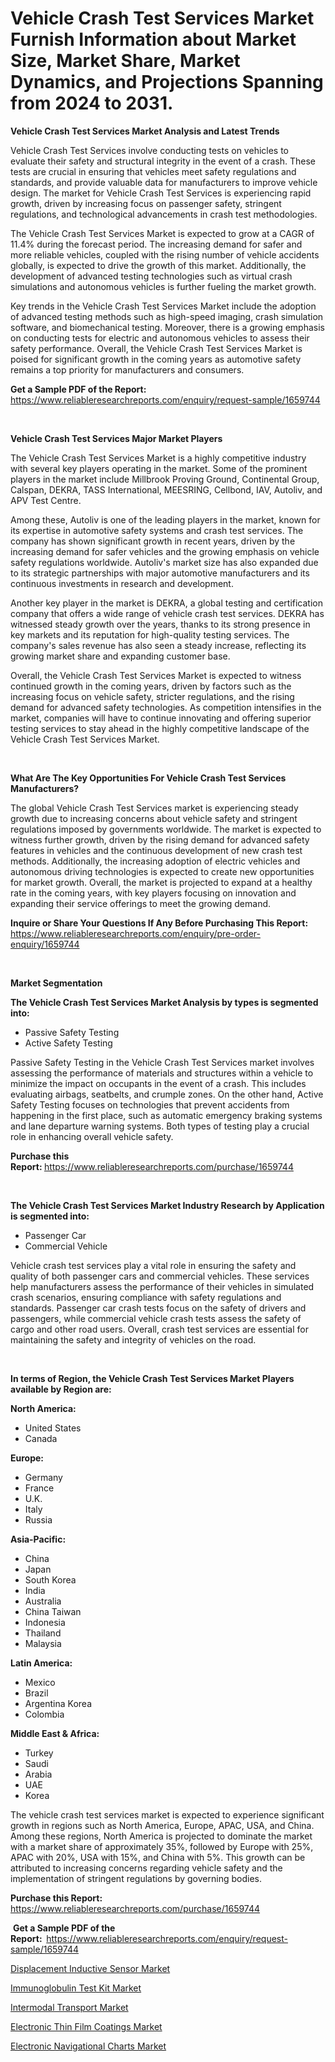 <p><h1>Vehicle Crash Test Services Market Furnish Information about Market Size, Market Share, Market Dynamics, and Projections Spanning from 2024 to 2031.</h1></p><p><strong>Vehicle Crash Test Services Market Analysis and Latest Trends</strong></p>
<p><p>Vehicle Crash Test Services involve conducting tests on vehicles to evaluate their safety and structural integrity in the event of a crash. These tests are crucial in ensuring that vehicles meet safety regulations and standards, and provide valuable data for manufacturers to improve vehicle design. The market for Vehicle Crash Test Services is experiencing rapid growth, driven by increasing focus on passenger safety, stringent regulations, and technological advancements in crash test methodologies.</p><p>The Vehicle Crash Test Services Market is expected to grow at a CAGR of 11.4% during the forecast period. The increasing demand for safer and more reliable vehicles, coupled with the rising number of vehicle accidents globally, is expected to drive the growth of this market. Additionally, the development of advanced testing technologies such as virtual crash simulations and autonomous vehicles is further fueling the market growth.</p><p>Key trends in the Vehicle Crash Test Services Market include the adoption of advanced testing methods such as high-speed imaging, crash simulation software, and biomechanical testing. Moreover, there is a growing emphasis on conducting tests for electric and autonomous vehicles to assess their safety performance. Overall, the Vehicle Crash Test Services Market is poised for significant growth in the coming years as automotive safety remains a top priority for manufacturers and consumers.</p></p>
<p><strong>Get a Sample PDF of the Report:&nbsp;</strong> <a href="https://www.reliableresearchreports.com/enquiry/request-sample/1659744">https://www.reliableresearchreports.com/enquiry/request-sample/1659744</a></p>
<p>&nbsp;</p>
<p><strong>Vehicle Crash Test Services Major Market Players</strong></p>
<p><p>The Vehicle Crash Test Services Market is a highly competitive industry with several key players operating in the market. Some of the prominent players in the market include Millbrook Proving Ground, Continental Group, Calspan, DEKRA, TASS International, MEESRING, Cellbond, IAV, Autoliv, and APV Test Centre.</p><p>Among these, Autoliv is one of the leading players in the market, known for its expertise in automotive safety systems and crash test services. The company has shown significant growth in recent years, driven by the increasing demand for safer vehicles and the growing emphasis on vehicle safety regulations worldwide. Autoliv's market size has also expanded due to its strategic partnerships with major automotive manufacturers and its continuous investments in research and development.</p><p>Another key player in the market is DEKRA, a global testing and certification company that offers a wide range of vehicle crash test services. DEKRA has witnessed steady growth over the years, thanks to its strong presence in key markets and its reputation for high-quality testing services. The company's sales revenue has also seen a steady increase, reflecting its growing market share and expanding customer base.</p><p>Overall, the Vehicle Crash Test Services Market is expected to witness continued growth in the coming years, driven by factors such as the increasing focus on vehicle safety, stricter regulations, and the rising demand for advanced safety technologies. As competition intensifies in the market, companies will have to continue innovating and offering superior testing services to stay ahead in the highly competitive landscape of the Vehicle Crash Test Services Market.</p></p>
<p>&nbsp;</p>
<p><strong>What Are The Key Opportunities For Vehicle Crash Test Services Manufacturers?</strong></p>
<p><p>The global Vehicle Crash Test Services market is experiencing steady growth due to increasing concerns about vehicle safety and stringent regulations imposed by governments worldwide. The market is expected to witness further growth, driven by the rising demand for advanced safety features in vehicles and the continuous development of new crash test methods. Additionally, the increasing adoption of electric vehicles and autonomous driving technologies is expected to create new opportunities for market growth. Overall, the market is projected to expand at a healthy rate in the coming years, with key players focusing on innovation and expanding their service offerings to meet the growing demand.</p></p>
<p><strong>Inquire or Share Your Questions If Any Before Purchasing This Report:</strong> <a href="https://www.reliableresearchreports.com/enquiry/pre-order-enquiry/1659744">https://www.reliableresearchreports.com/enquiry/pre-order-enquiry/1659744</a></p>
<p>&nbsp;</p>
<p><strong>Market Segmentation</strong></p>
<p><strong>The Vehicle Crash Test Services Market Analysis by types is segmented into:</strong></p>
<p><ul><li>Passive Safety Testing</li><li>Active Safety Testing</li></ul></p>
<p><p>Passive Safety Testing in the Vehicle Crash Test Services market involves assessing the performance of materials and structures within a vehicle to minimize the impact on occupants in the event of a crash. This includes evaluating airbags, seatbelts, and crumple zones. On the other hand, Active Safety Testing focuses on technologies that prevent accidents from happening in the first place, such as automatic emergency braking systems and lane departure warning systems. Both types of testing play a crucial role in enhancing overall vehicle safety.</p></p>
<p><strong>Purchase this Report:&nbsp;</strong><a href="https://www.reliableresearchreports.com/purchase/1659744">https://www.reliableresearchreports.com/purchase/1659744</a></p>
<p>&nbsp;</p>
<p><strong>The Vehicle Crash Test Services Market Industry Research by Application is segmented into:</strong></p>
<p><ul><li>Passenger Car</li><li>Commercial Vehicle</li></ul></p>
<p><p>Vehicle crash test services play a vital role in ensuring the safety and quality of both passenger cars and commercial vehicles. These services help manufacturers assess the performance of their vehicles in simulated crash scenarios, ensuring compliance with safety regulations and standards. Passenger car crash tests focus on the safety of drivers and passengers, while commercial vehicle crash tests assess the safety of cargo and other road users. Overall, crash test services are essential for maintaining the safety and integrity of vehicles on the road.</p></p>
<p>&nbsp;</p>
<p><strong>In terms of Region, the Vehicle Crash Test Services Market Players available by Region are:</strong></p>
<p>
    <p> <strong> North America: </strong>
        <ul>
            <li>United States</li>
            <li>Canada</li>
        </ul>
        </p> 
    <p> <strong> Europe: </strong>
        <ul>
            <li>Germany</li>
            <li>France</li>
            <li>U.K.</li>
            <li>Italy</li>
            <li>Russia</li>
        </ul>
        </p> 
    <p> <strong> Asia-Pacific: </strong>
        <ul>
            <li>China</li>
            <li>Japan</li>
            <li>South Korea</li>
            <li>India</li>
            <li>Australia</li>
            <li>China Taiwan</li>
            <li>Indonesia</li>
            <li>Thailand</li>
            <li>Malaysia</li>
        </ul>
        </p> 
    <p> <strong> Latin America: </strong>
        <ul>
            <li>Mexico</li>
            <li>Brazil</li>
            <li>Argentina Korea</li>
            <li>Colombia</li>
        </ul>
        </p> 
    <p> <strong> Middle East & Africa: </strong>
        <ul>
            <li>Turkey</li>
            <li>Saudi</li>
            <li>Arabia</li>
            <li>UAE</li>
            <li>Korea</li>
        </ul>
    </p>
    </p>
<p><p>The vehicle crash test services market is expected to experience significant growth in regions such as North America, Europe, APAC, USA, and China. Among these regions, North America is projected to dominate the market with a market share of approximately 35%, followed by Europe with 25%, APAC with 20%, USA with 15%, and China with 5%. This growth can be attributed to increasing concerns regarding vehicle safety and the implementation of stringent regulations by governing bodies.</p></p>
<p><strong>Purchase this Report: </strong><a href="https://www.reliableresearchreports.com/purchase/1659744">https://www.reliableresearchreports.com/purchase/1659744</a></p>
<p>&nbsp;<strong>Get a Sample PDF of the Report:&nbsp;&nbsp;</strong><a href="https://www.reliableresearchreports.com/enquiry/request-sample/1659744">https://www.reliableresearchreports.com/enquiry/request-sample/1659744</a></p>
<p><strong></strong></p>
<p><p><a href="https://github.com/mahnoor2003/Market-Research-Report-List-3/blob/main/displacement-inductive-sensor-market.md">Displacement Inductive Sensor Market</a></p><p><a href="https://medium.com/@shirleysullivan73/immunoglobulin-test-kit-market-outlook-industry-overview-and-forecast-2024-to-2031-e861138abab1">Immunoglobulin Test Kit Market</a></p><p><a href="https://medium.com/@shirleysullivan73/intermodal-transport-market-share-evolution-and-market-growth-trends-2024-2031-a3cef28781fe">Intermodal Transport Market</a></p><p><a href="https://github.com/BryceTownsendr/Market-Research-Report-List-3/blob/main/electronic-thin-film-coatings-market.md">Electronic Thin Film Coatings Market</a></p><p><a href="https://medium.com/@mildredlawson1937/electronic-navigational-charts-market-report-reveals-the-latest-trends-and-growth-opportunities-of-141547ac4c35">Electronic Navigational Charts Market</a></p></p>